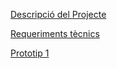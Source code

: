 [Descripció del Projecte](descripcion.md)

[Requeriments tècnics](Requeriments.md)

[Prototip 1](<Prototip 1/Diagrama1.mermaid>)
